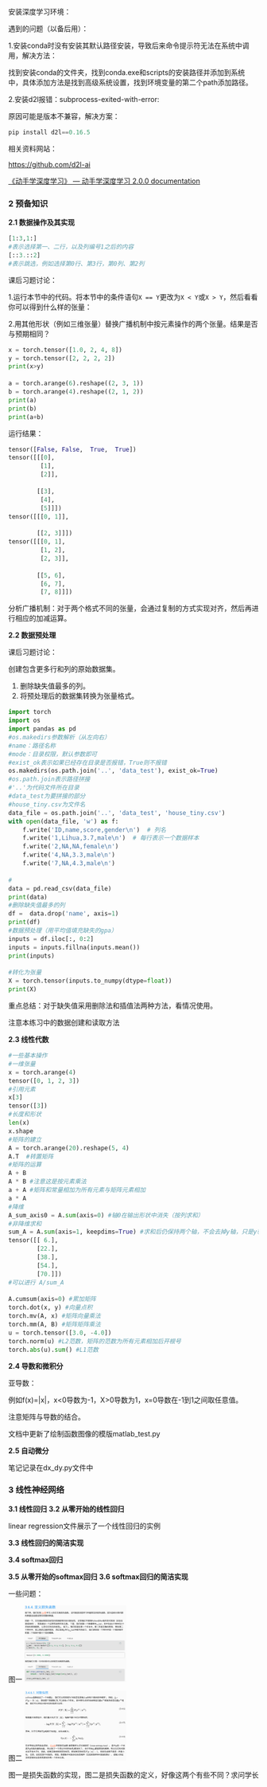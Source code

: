 安装深度学习环境：

遇到的问题（以备后用）：

1.安装conda时没有安装其默认路径安装，导致后来命令提示符无法在系统中调用，解决方法：

找到安装conda的文件夹，找到conda.exe和scripts的安装路径并添加到系统中，具体添加方法是找到高级系统设置，找到环境变量的第二个path添加路径。

2.安装d2l报错：subprocess-exited-with-error:

原因可能是版本不兼容，解决方案：

```python
pip install d2l==0.16.5
```
相关资料网站：

https://github.com/d2l-ai

[《动手学深度学习》 — 动手学深度学习 2.0.0 documentation](http://zh-v2.d2l.ai/)


### 2 预备知识
**2.1 数据操作及其实现**




```python
[1:3,1:]
#表示选择第一、二行，以及列编号1之后的内容
[::3.::2]
#表示跳选，例如选择第0行、第3行，第0列、第2列
```

课后习题讨论：

1.运行本节中的代码。将本节中的条件语句`X == Y`更改为`X < Y`或`X > Y`，然后看看你可以得到什么样的张量：

2.用其他形状（例如三维张量）替换广播机制中按元素操作的两个张量。结果是否与预期相同？

```python
x = torch.tensor([1.0, 2, 4, 8])
y = torch.tensor([2, 2, 2, 2])
print(x>y)

a = torch.arange(6).reshape((2, 3, 1))
b = torch.arange(4).reshape((2, 1, 2))
print(a)
print(b)
print(a+b)
```

运行结果：

```python
tensor([False, False,  True,  True])
tensor([[[0],
         [1],
         [2]],

        [[3],
         [4],
         [5]]])
tensor([[[0, 1]],

        [[2, 3]]])
tensor([[[0, 1],
         [1, 2],
         [2, 3]],

        [[5, 6],
         [6, 7],
         [7, 8]]])
```

分析广播机制：对于两个格式不同的张量，会通过复制的方式实现对齐，然后再进行相应的加减运算。

**2.2 数据预处理**

课后习题讨论：

创建包含更多行和列的原始数据集。

1. 删除缺失值最多的列。
2. 将预处理后的数据集转换为张量格式。

```python
import torch
import os
import pandas as pd
#os.makedirs参数解析（从左向右）
#name：路径名称
#mode：目录权限，默认参数即可
#exist_ok表示如果已经存在目录是否报错，True则不报错
os.makedirs(os.path.join('..', 'data_test'), exist_ok=True)
#os.path.join表示路径拼接
#'..'为代码文件所在目录
#data_test为要拼接的部分
#house_tiny.csv为文件名
data_file = os.path.join('..', 'data_test', 'house_tiny.csv')
with open(data_file, 'w') as f:
    f.write('ID,name,score,gender\n')  # 列名
    f.write('1,Lihua,3.7,male\n')  # 每行表示一个数据样本
    f.write('2,NA,NA,female\n')
    f.write('4,NA,3.3,male\n')
    f.write('7,NA,4.3,male\n')
    
#
data = pd.read_csv(data_file)
print(data)
#删除缺失值最多的列
df =  data.drop('name', axis=1)
print(df)
#数据预处理（用平均值填充缺失的gpa）
inputs = df.iloc[:, 0:2]
inputs = inputs.fillna(inputs.mean())
print(inputs)

#转化为张量
X = torch.tensor(inputs.to_numpy(dtype=float))
print(X)
```


重点总结：对于缺失值采用删除法和插值法两种方法，看情况使用。

注意本练习中的数据创建和读取方法

**2.3 线性代数**

```python
#一些基本操作
#一维张量
x = torch.arange(4)
tensor([0, 1, 2, 3])
#引用元素
x[3]
tensor([3])
#长度和形状
len(x)
x.shape
#矩阵的建立
A = torch.arange(20).reshape(5, 4)
A.T  #转置矩阵
#矩阵的运算
A + B
A * B #注意这是按元素乘法
a + A #矩阵和常量相加为所有元素与矩阵元素相加
a * A
#降维
A_sum_axis0 = A.sum(axis=0) #轴0在输出形状中消失（按列求和）
#非降维求和
sum_A = A.sum(axis=1, keepdims=True) #求和后仍保持两个轴，不会去掉y轴，只是y轴为1
tensor([[ 6.],
        [22.],
        [38.],
        [54.],
        [70.]])
#可以进行 A/sum_A

A.cumsum(axis=0) #累加矩阵
torch.dot(x, y) #向量点积
torch.mv(A, x) #矩阵向量乘法
torch.mm(A, B) #矩阵矩阵乘法
u = torch.tensor([3.0, -4.0])
torch.norm(u) #L2范数，矩阵的范数为所有元素相加后开根号
torch.abs(u).sum() #L1范数
```
**2.4 导数和微积分**

亚导数：

例如f(x)=|x|，x<0导数为-1，X>0导数为1，x=0导数在-1到1之间取任意值。

注意矩阵与导数的结合。

文档中更新了绘制函数图像的模版matlab_test.py

**2.5 自动微分**

笔记记录在dx_dy.py文件中

### 3 线性神经网络

**3.1 线性回归**
**3.2 从零开始的线性回归**

linear regression文件展示了一个线性回归的实例

**3.3 线性回归的简洁实现**

**3.4 softmax回归**

**3.5 从零开始的softmax回归** 
**3.6 softmax回归的简洁实现**

一些问题：

图一
<img src="屏幕截图 2025-05-04 202222.png" alt="屏幕截图 2025-05-04 202222.png" style="zoom:20%;" />


图二
<img src="屏幕截图 2025-05-04 202130.png" alt="屏幕截图 2025-05-04 202130.png" style="zoom:20%;" />

图一是损失函数的实现，图二是损失函数的定义，好像这两个有些不同？求问学长
